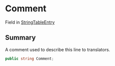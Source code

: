 # Comment

Field in [StringTableEntry](/api/csharp/yarn.unity.stringtableentry.md)

## Summary


A comment used to describe this line to translators.


```csharp
public string Comment;
```

